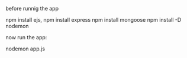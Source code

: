 before runnig the app 

npm install ejs, 
npm install express
npm install mongoose
npm install -D nodemon

now run the app: 

nodemon app.js

